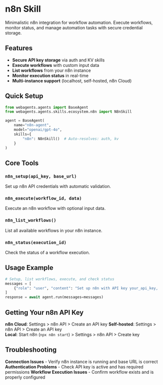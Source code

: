 # n8n Skill

Minimalistic n8n integration for workflow automation. Execute workflows, monitor status, and manage automation tasks with secure credential storage.

## Features

- **Secure API key storage** via auth and KV skills
- **Execute workflows** with custom input data
- **List workflows** from your n8n instance
- **Monitor execution status** in real-time
- **Multi-instance support** (localhost, self-hosted, n8n Cloud)

## Quick Setup

```python
from webagents.agents import BaseAgent
from webagents.agents.skills.ecosystem.n8n import N8nSkill

agent = BaseAgent(
    name="n8n-agent",
    model="openai/gpt-4o",
    skills={
        "n8n": N8nSkill()  # Auto-resolves: auth, kv
    }
)
```

## Core Tools

### `n8n_setup(api_key, base_url)`
Set up n8n API credentials with automatic validation.

### `n8n_execute(workflow_id, data)`
Execute an n8n workflow with optional input data.

### `n8n_list_workflows()`
List all available workflows in your n8n instance.

### `n8n_status(execution_id)`
Check the status of a workflow execution.

## Usage Example

```python
# Setup, list workflows, execute, and check status
messages = [
    {"role": "user", "content": "Set up n8n with API key your_api_key, list workflows, then execute workflow 123 with customer data"}
]
response = await agent.run(messages=messages)
```

## Getting Your n8n API Key

**n8n Cloud**: Settings > n8n API > Create an API key
**Self-hosted**: Settings > n8n API > Create an API key  
**Local**: Start n8n (`npx n8n start`) > Settings > n8n API > Create key

## Troubleshooting

**Connection Issues** - Verify n8n instance is running and base URL is correct
**Authentication Problems** - Check API key is active and has required permissions
**Workflow Execution Issues** - Confirm workflow exists and is properly configured